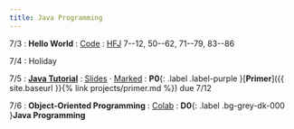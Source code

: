 ```yaml
---
title: Java Programming
---
```


7/3
: **Hello World**
  : [Code](https://gist.github.com/kevinlin1/84ab2025f9508b0888fc4ad611a30b3c)
: [HFJ](https://www.rcsdk12.org/cms/lib/NY01001156/Centricity/Domain/4951/Head_First_Java_Second_Edition.pdf) 7--12, 50--62, 71--79, 83--86

7/4
: Holiday

7/5
: [**Java Tutorial**](https://cse12x.github.io/java-tutorial/)
  : [Slides](https://drive.google.com/file/d/1Zk7BsmyKp63h8yno3B_jOZm2uOZ8Jkll/view?usp=drive_link) &middot;
    [Marked](https://drive.google.com/file/d/1lno4sLWeX5iY6MwcfZWbUUCJlUNHKeGF/view?usp=drive_link)
: **P0**{: .label .label-purple }[**Primer**]({{ site.baseurl }}{% link projects/primer.md %}) due 7/12

7/6
: **Object-Oriented Programming**
  : [Colab](https://colab.research.google.com/drive/1_-UR_advg-9J4o1WwWBvawPfFv0ZEdpm?usp=sharing)
: **D0**{: .label .bg-grey-dk-000 }**Java Programming**
